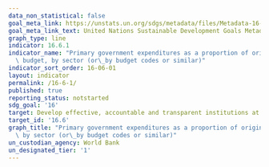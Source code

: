 ```yaml
---
data_non_statistical: false
goal_meta_link: https://unstats.un.org/sdgs/metadata/files/Metadata-16-06-01.pdf
goal_meta_link_text: United Nations Sustainable Development Goals Metadata (pdf 1361kB)
graph_type: line
indicator: 16.6.1
indicator_name: "Primary government expenditures as a proportion of original approved\
  \ budget, by sector (or\_by budget codes or similar)"
indicator_sort_order: 16-06-01
layout: indicator
permalink: /16-6-1/
published: true
reporting_status: notstarted
sdg_goal: '16'
target: Develop effective, accountable and transparent institutions at all levels
target_id: '16.6'
graph_title: "Primary government expenditures as a proportion of original approved budget,\
  \ by sector (or\_by budget codes or similar)"
un_custodian_agency: World Bank
un_designated_tier: '1'
---
```

